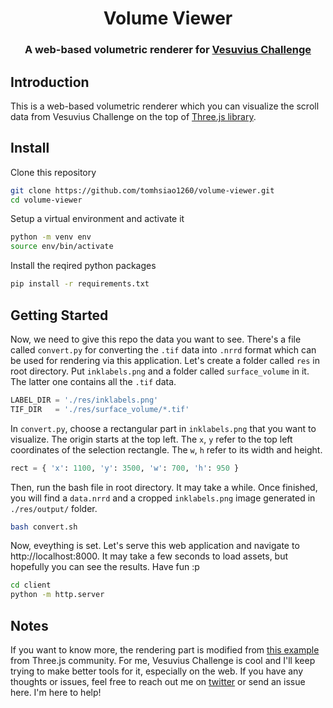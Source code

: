 <h1 align="center">Volume Viewer</h1>

<h3 align="center">
A web-based volumetric renderer for <a href="https://scrollprize.org/" target="_blank">Vesuvius Challenge</a>
<h3/>

## Introduction

This is a web-based volumetric renderer which you can visualize the scroll data from Vesuvius Challenge on the top of [Three.js library](https://threejs.org/).

## Install

Clone this repository
```bash
git clone https://github.com/tomhsiao1260/volume-viewer.git
cd volume-viewer
```

Setup a virtual environment and activate it
```bash
python -m venv env
source env/bin/activate
```

Install the reqired python packages
```bash
pip install -r requirements.txt
```

## Getting Started

Now, we need to give this repo the data you want to see. There's a file called `convert.py` for converting the `.tif` data into `.nrrd` format which can be used for rendering via this application. Let's create a folder called `res` in root directory. Put `inklabels.png` and a folder called `surface_volume` in it. The latter one contains all the `.tif` data. 

```python
LABEL_DIR = './res/inklabels.png'
TIF_DIR   = './res/surface_volume/*.tif'
```

In `convert.py`, choose a rectangular part in `inklabels.png` that you want to visualize. The origin starts at the top left. The `x`, `y` refer to the top left coordinates of the selection rectangle. The `w`, `h` refer to its width and height.

```python
rect = { 'x': 1100, 'y': 3500, 'w': 700, 'h': 950 }
```

Then, run the bash file in root directory. It may take a while. Once finished, you will find a `data.nrrd` and a cropped `inklabels.png` image generated in `./res/output/` folder.

```bash
bash convert.sh
```

Now, eveything is set. Let's serve this web application and navigate to http://localhost:8000. It may take a few seconds to load assets, but hopefully you can see the results. Have fun :p

```bash
cd client
python -m http.server
```

## Notes

If you want to know more, the rendering part is modified from [this example](https://github.com/mrdoob/three.js/blob/master/examples/webgl2_materials_texture3d.html) from Three.js community. For me, Vesuvius Challenge is cool and I'll keep trying to make better tools for it, especially on the web. If you have any thoughts or issues, feel free to reach out me on [twitter](https://twitter.com/yaohsiao123) or send an issue here. I'm here to help!
